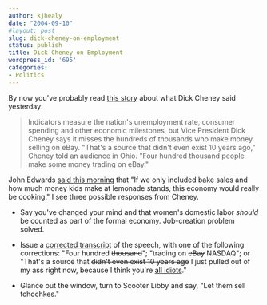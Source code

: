 ```yaml
---
author: kjhealy
date: "2004-09-10"
#layout: post
slug: dick-cheney-on-employment
status: publish
title: Dick Cheney on Employment
wordpress_id: '695'
categories:
- Politics
---
```


By now you've probably read [this story](http://www.wjla.com/news/stories/0904/171981.html) about what Dick Cheney said yesterday:

> Indicators measure the nation's unemployment rate, consumer spending and other economic milestones, but Vice President Dick Cheney says it misses the hundreds of thousands who make money selling on eBay. "That's a source that didn't even exist 10 years ago," Cheney told an audience in Ohio. "Four hundred thousand people make some money trading on eBay."

John Edwards [said this morning](http://www.qctimes.com/internal.php?story_id=1034852&t=Business&c=31,1034852) that "If we only included bake sales and how much money kids make at lemonade stands, this economy would really be cooking." I see three possible responses from Cheney.

-   Say you've changed your mind and that women's domestic labor *should* be counted as part of the formal economy. Job-creation problem solved.

-   Issue a [corrected transcript](http://www.prospect.org/weblog/archives/2004/09/index.html#003975) of the speech, with one of the following corrections: "Four hundred ~~thousand~~"; "trading on ~~eBay~~ NASDAQ"; or "That's a source that ~~didn't even exist 10 years ago~~ I just pulled out of my ass right now, because I think you're [all idiots](http://maxspeak.org/mt/archives/000761.html)."

-   Glance out the window, turn to Scooter Libby and say, "Let them sell tchochkes."

